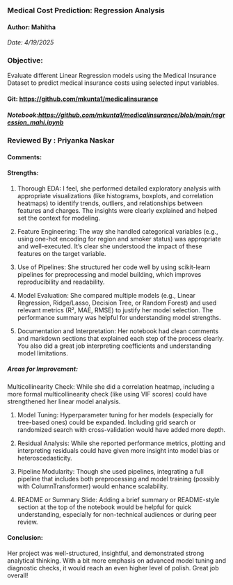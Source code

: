 ### Medical Cost Prediction: Regression Analysis
#### Author: Mahitha

*Date: 4/19/2025*

### Objective: 
Evaluate different Linear Regression models using the Medical Insurance Dataset to predict medical insurance costs using selected input variables.

#### Git: https://github.com/mkunta1/medicalinsurance
##### Notebook:https://github.com/mkunta1/medicalinsurance/blob/main/regression_mahi.ipynb

### Reviewed By : Priyanka Naskar

#### Comments:

#### Strengths:
1. Thorough EDA:  I feel, she performed detailed exploratory analysis with appropriate visualizations (like histograms, boxplots, and correlation heatmaps) to identify trends, outliers, and relationships between features and charges. The insights were clearly explained and helped set the context for modeling.

2. Feature Engineering: The way she handled categorical variables (e.g., using one-hot encoding for region and smoker status) was appropriate and well-executed. It’s clear she understood the impact of these features on the target variable.

3. Use of Pipelines: She structured her code well by using scikit-learn pipelines for preprocessing and model building, which improves reproducibility and readability.

4. Model Evaluation: She compared multiple models (e.g., Linear Regression, Ridge/Lasso, Decision Tree, or Random Forest) and used relevant metrics (R², MAE, RMSE) to justify her model selection. The performance summary was helpful for understanding model strengths.

5. Documentation and Interpretation: Her notebook had clean comments and markdown sections that explained each step of the process clearly. You also did a great job interpreting coefficients and understanding model limitations.

##### Areas for Improvement:
Multicollinearity Check: While she did a correlation heatmap, including a more formal multicollinearity check (like using VIF scores) could have strengthened her linear model analysis.

1. Model Tuning: Hyperparameter tuning for her models (especially for tree-based ones) could be expanded. Including grid search or randomized search with cross-validation would have added more depth.

2. Residual Analysis: While she reported performance metrics, plotting and interpreting residuals could have given more insight into model bias or heteroscedasticity.

3. Pipeline Modularity: Though she used pipelines, integrating a full pipeline that includes both preprocessing and model training (possibly with ColumnTransformer) would enhance scalability.

4. README or Summary Slide: Adding a brief summary or README-style section at the top of the notebook would be helpful for quick understanding, especially for non-technical audiences or during peer review.

#### Conclusion:
Her project was well-structured, insightful, and demonstrated strong analytical thinking. With a bit more emphasis on advanced model tuning and diagnostic checks, it would reach an even higher level of polish. Great job overall!

